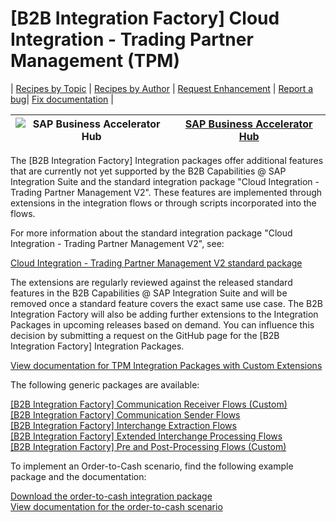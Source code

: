 # [B2B Integration Factory] Cloud Integration - Trading Partner Management (TPM)

\| [Recipes by Topic](../../readme.md ) \| [Recipes by Author](../../author.md ) \| [Request Enhancement](https://github.com/SAP-samples/cloud-integration-flow/issues/new?assignees=&labels=Recipe%20Fix,enhancement&template=recipe-request.md&title=Improve%20Cloud%20Integration%20-%20Trading%20Partner%20Management) \| [Report a bug](https://github.com/SAP-samples/cloud-integration-flow/issues/new?assignees=&labels=Recipe%20Fix,bug&template=bug_report.md&title=Issue%20with%20Cloud%20Integration%20-%20Trading%20Partner%20Management)\| [Fix documentation](https://github.com/SAP-samples/cloud-integration-flow/issues/new?assignees=&labels=Recipe%20Fix,documentation&template=bug_report.md&title=Docu%20fix%20Cloud%20Integration%20-%20Trading%20Partner%20Management) \| 

 ![SAP Business Accelerator Hub](https://github.com/SAPAPIBusinessHub.png?size=50 ) | [SAP Business Accelerator Hub](https://api.sap.com/allcommunity) | 
 ----|----| 

<p>The [B2B Integration Factory] Integration packages  offer additional features that are currently not yet supported by the B2B Capabilities @ SAP Integration Suite and the standard integration package "Cloud Integration - Trading Partner Management V2". These features are implemented through extensions in the integration flows or through scripts incorporated into the flows.</p>
<p> For more information about the standard integration package "Cloud Integration - Trading Partner Management V2", see:
</p>

[Cloud Integration - Trading Partner Management V2 standard package](https://api.sap.com/package/CloudIntegrationTradingPartnerManagementV2/overview)

<p> The extensions are regularly reviewed against the released standard features in the B2B Capabilities @ SAP
Integration Suite and will be removed once a standard feature covers the exact same use case. The B2B
Integration Factory will also be adding further extensions to the Integration Packages in upcoming releases
based on demand. You can influence this decision by submitting a request on the GitHub page for
the [B2B Integration Factory] Integration Packages.</p>


[View documentation for TPM Integration Packages with Custom Extensions](B2B_Integration_Factory_TPM_Integration_Packages.pdf)

<p>
The following generic packages are available: 

[[B2B Integration Factory] Communication Receiver Flows (Custom)](../b2bintegrationfactorycommunicationreceiverflowscustom)\
[[B2B Integration Factory] Communication Sender Flows](../b2bintegrationfactorycommunicationsenderflows)\
[[B2B Integration Factory] Interchange Extraction Flows](../b2bintegrationfactoryinterchangeextractionflows)\
[[B2B Integration Factory] Extended Interchange Processing Flows](../b2bintegrationfactoryextendedinterchangeprocessingflows)\
[[B2B Integration Factory] Pre and Post-Processing Flows (Custom)](../b2bintegrationfactorypreandpostprocessingflowscustom)

</p>

<p>To implement an Order-to-Cash scenario, find the following example package and the documentation:</p>

[Download the order-to-cash integration package](/b2bintegrationfactorycloudintegrationtradingpartnermanagement/ordertocash/Order_To_Cash.zip)\
[View documentation for the order-to-cash scenario](/b2bintegrationfactorycloudintegrationtradingpartnermanagement/ordertocash/Order_to_Cash_-_SAP_IDOC_to_UN-EDIFACT_D.10B.pdf)

